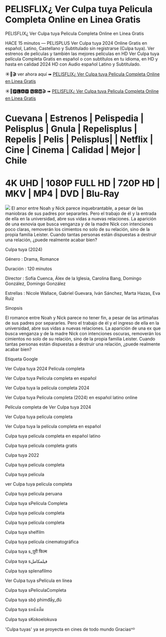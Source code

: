 # PELISFLIX¿ Ver Culpa tuya Pelicula Completa Online en Linea Gratis

PELISFLIX¿ Ver Culpa tuya Pelicula Completa Online en Linea Gratis

HACE 15 minutos — PELISPLUS Ver Culpa tuya 2024 Online Gratis en español, Latino, Castellano y Subtitulado sin registrarse (Culpa tuya). Ver estrenos de películas y también las mejores películas en HD Ver Culpa tuya película Completa Gratis en español o con subtítulos en tu idioma, en HD y hasta en calidad 2024 HD con Audio español Latino y Subtitulado.

☀🔴🎬 ver ahora aquí ➠  [PELISFLIX¿ Ver Culpa tuya Pelicula Completa Online en Linea Gratis](https://ranzmovie.com/es/movie/1156593/culpa-tuya)

☀🔴🅿🅻🅰🆈 🅽🅾🆆🎬 ➠  [PELISFLIX¿ Ver Culpa tuya Pelicula Completa Online en Linea Gratis](https://ranzmovie.com/en/movie/1156593/culpa-tuya)

<h1>Cuevana | Estrenos | Pelispedia | Pelisplus | Gnula | Repelisplus | Repelis | Pelis | Pelisplus| | Netflix | Cine | Cinema | Calidad | Mejor | Chile</h1>
<h1>4K UHD | 1080P FULL HD | 720P HD | MKV | MP4 | DVD | Blu-Ray</h1>
<img src="https://www.tvcentral.com.au/wp-content/uploads/2024/05/Culpa-Tuya-C-e1715866870706.jpg" />
El amor entre Noah y Nick parece inquebrantable, a pesar de las maniobras de sus padres por separarles. Pero el trabajo de él y la entrada de ella en la universidad, abre sus vidas a nuevas relaciones. La aparición de una exnovia que busca venganza y de la madre Nick con intenciones poco claras, removerán los cimientos no solo de su relación, sino de la propia familia Leister. Cuando tantas personas están dispuestas a destruir una relación, ¿puede realmente acabar bien?

Culpa tuya (2024)

Género : Drama, Romance

Duración : 120 minutos

Director : Sofía Cuenca, Álex de la Iglesia, Carolina Bang, Domingo González, Domingo González

Estrellas : Nicole Wallace, Gabriel Guevara, Iván Sánchez, Marta Hazas, Eva Ruiz

Sinopsis

El romance entre Noah y Nick parece no tener fin, a pesar de las artimañas de sus padres por separarles. Pero el trabajo de él y el ingreso de ella en la universidad, abre sus vidas a nuevas relaciones. La aparición de una ex que busca venganza y de la madre Nick con intenciones oscuras, removerán los cimientos no solo de su relación, sino de la propia familia Leister. Cuando tantas personas están dispuestas a destruir una relación, ¿puede realmente acabar bien?

Etiqueta Google

Ver Culpa tuya 2024 Película completa

Ver Culpa tuya Película completa en español

Ver Culpa tuya la película completa 2024

Ver Culpa tuya Película completa (2024) en español latino online

Película completa de Ver Culpa tuya 2024

Ver Culpa tuya película completa

Ver Culpa tuya la película completa en español

Culpa tuya pelicula completa en español latino

Culpa tuya pelicula completa gratis

Culpa tuya 2022

Culpa tuya pelicula completa

Culpa tuya pelicula

ver Culpa tuya pelicula completa

Culpa tuya pelicula peruana

Culpa tuya sPelícula Completa

Culpa tuya película completa

Culpa tuya película completa

Culpa tuya shelfilm

Culpa tuya película cinematográfica

Culpa tuya s_पूरी फिल्म

Culpa tuya sفيلمكامل

Culpa tuya splenafilmo

Ver Culpa tuya sPelícula en línea

Culpa tuya sPeliculaCompleta

Culpa tuya sbộ phimđầy_đủ

Culpa tuya sหนังเต็ม

Culpa tuya sKokoelokuva

'Culpa tuyas' ya se proyecta en cines de todo mundo Graciasᴴᴰ
